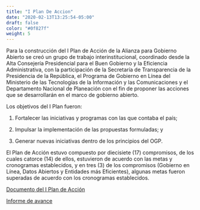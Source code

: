 ```yaml
---
title: "I Plan De Accion"
date: "2020-02-13T13:25:54-05:00"
draft: false
color: "#0f827f"
weight: 5
---
```


Para la construcción del I Plan de Acción de la Alianza para Gobierno Abierto se creó un grupo de trabajo interinstitucional, coordinado desde la Alta Consejería Presidencial para el Buen Gobierno y la Eficiencia Administrativa, con la participación de la Secretaría de Transparencia de la Presidencia de la República, el Programa de Gobierno en Línea del Ministerio de las Tecnologías de la Información y las Comunicaciones y el Departamento Nacional de Planeación con el fin de proponer las acciones que se desarrollarán en el marco de gobierno abierto.

Los objetivos del I Plan fueron:

1. Fortalecer las iniciativas y programas con las que contaba el país;

2. Impulsar la implementación de las propuestas formuladas; y

3. Generar nuevas iniciativas dentro de los principios del OGP.

El Plan de Acción estuvo compuesto por diecisiete (17) compromisos, de los cuales catorce (14) de ellos, estuvieron de acuerdo con las metas y cronogramas establecidos, y en tres (3) de los compromisos (Gobierno en Línea, Datos Abiertos y Entidades más Eficientes),  algunas metas fueron superadas de acuerdo con los cronogramas establecidos.

[Documento del I Plan de Acción](https://drive.google.com/file/d/1-f4pThcY7lBmvaG0NcKRqtsBxLPSYWUs/view)

[Informe de avance](https://drive.google.com/file/d/1Mg69EkTXLVMCzHnRZs2JX8xZK08A0643/view)
